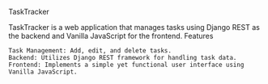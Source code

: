 TaskTracker

TaskTracker is a web application that manages tasks using Django REST as the backend and Vanilla JavaScript for the frontend.
Features

    Task Management: Add, edit, and delete tasks.
    Backend: Utilizes Django REST framework for handling task data.
    Frontend: Implements a simple yet functional user interface using Vanilla JavaScript.